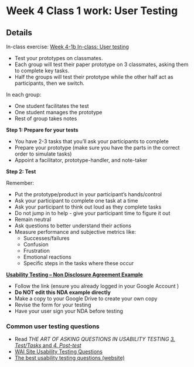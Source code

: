# Week 4 Class 1 work: User Testing

## Details

In-class exercise: [Week 4-1b In-class: User testing](https://drive.google.com/drive/folders/1kCPUsO4_f6Hz47THcBzFBiMlCJIzpvG7)

- Test your prototypes on classmates.
- Each group will test their paper prototype on 3 classmates, asking them to complete key tasks.
- Half the groups will test their prototype while the other half act as participants, then we switch.

In each group:

- One student facilitates the test
- One student manages the prototype
- Rest of group takes notes


**Step 1: Prepare for your tests**
- You have 2-3 tasks that you’ll ask your participants to complete
- Prepare your prototype (make sure you have the parts in the correct order to simulate tasks)
- Appoint a facilitator, prototype-handler, and note-taker


**Step 2: Test** 

Remember:
- Put the prototype/product in your participant’s hands/control
- Ask your participant to complete one task at a time
- Ask your participant to think out loud as they complete tasks
- Do not jump in to help - give your participant time to figure it out
- Remain neutral
- Ask questions to better understand their actions
- Measure performance and subjective metrics like:
    - Successes/failures 
    - Confusion 
    - Frustration 
    - Emotional reactions
    - Specific steps in the tasks where these occur


[**Usability Testing – Non Disclosure Agreement Example**](https://docs.google.com/forms/d/1n3HuVnplNqcCEMLsrF-naGEJvVmObvvVk1axpEjkuew/edit)

- Follow the link (ensure you already logged in your Google Account ) 
- **Do NOT edit this NDA example directly**
- Make a copy to your Google Drive to create your own copy
- Revise the form for your testing
- Have your user sign your NDA before testing


### Common user testing questions
- Read _THE ART OF ASKING QUESTIONS IN USABILITY TESTING_ [_3. Test/Tasks_ and _4. Post-test_](https://www.akendi.com/blog/the-art-of-asking-questions-in-usability-testing/)
- [WAI Site Usability Testing Questions](https://www.usability.gov/how-to-and-tools/resources/templates/wai-site-usability-testing-questions.html)
- [The best usability testing questions (website)](https://www.hotjar.com/usability-testing/questions)